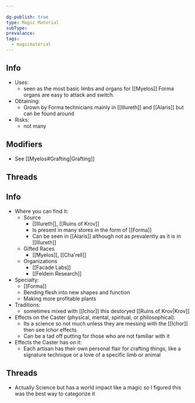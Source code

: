 ```yaml
---
  
dg-publish: true
type: Magic Material
subType: 
prevalance: 
tags:
  - magicmaterial
---
```

## Info
- Uses:
	- seen as the most basic limbs and organs for [[Myelos]] Forma organs are easy to attack and switch.
- Obtaining:
	- Grown by Forma technicians mainly in [[Illureth]] and [[Alaris]] but can be found around
- Risks:
	- not many
## Modifiers
- See [[Myelos#Grafting|Grafting]]
## Threads
## Info
- Where you can find it:
	- Source
		- [[Illureth]], [[Ruins of Krov]]
		- Is present in many stores in the form of [[Forma]]
		- Can be seen in [[Alaris]] although not as prevalently as it is in [[Illureth]]
	- Gifted Races
		- [[Myelos]], [[Cha'rell]]
	- Organizations
		- [[Facade Labs]]
		- [[Feldein Research]]
- Specialty:
	- [[Forma]]
	- Bending flesh into new shapes and function
	- Making more profitable plants
- Traditions:
	- sometimes mixed with [[Ichor]] this destoryed [[Ruins of Krov|Krov]]
- Effects on the Caster (physical, mental, spiritual, or philosophical):
	- Its a science so not much unless they are messing with the [[Ichor]] then see Ichor effects
	- Can be a tad off putting for those who are not familiar with it
- Effects the Caster has on it:
	- Each artisan has their own personal flair for crafting things, like a signature technique or a love of a specific limb or animal
## Threads
- Actually Science but has a world impact like a magic so I figured this was the best way to categorize it